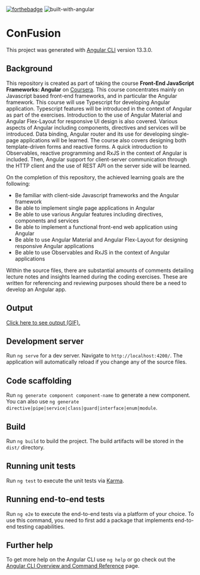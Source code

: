 [![forthebadge](https://forthebadge.com/images/badges/built-with-love.svg)](https://forthebadge.com) ![built-with-angular](https://user-images.githubusercontent.com/55874439/159388094-39948e02-00db-47bd-a7d5-f610b2c6a9cd.svg)
# ConFusion

This project was generated with [Angular CLI](https://github.com/angular/angular-cli) version 13.3.0.

## Background
This repository is created as part of taking the course **Front-End JavaScript Frameworks: Angular** on [Coursera](https://www.coursera.org/learn/angular?specialization=full-stack-mobile-app-development). This course concentrates mainly on Javascript based front-end frameworks, and in particular the Angular framework. This course will use Typescript for developing Angular application. Typescript features will be introduced in the context of Angular as part of the exercises. Introduction to the use of Angular Material and Angular Flex-Layout for responsive UI design is also covered. Various aspects of Angular including components, directives and services will be introduced. Data binding, Angular router and its use for developing single-page applications will be learned.  The course also covers designing both template-driven forms and reactive forms. A quick introduction to Observables, reactive programming and RxJS in the context of Angular is included. Then, Angular support for client-server communication through the HTTP client and the use of REST API on the server side will be learned.

On the completion of this repository, the achieved learning goals are the following:
- Be familiar with client-side Javascript frameworks and the Angular framework
- Be able to implement single page applications in Angular
- Be able to use various Angular features including directives, components and services
- Be able to implement a functional front-end web application using Angular
- Be able to use Angular Material and Angular Flex-Layout for designing responsive Angular applications
- Be able to use Observables and RxJS in the context of Angular applications

Within the source files, there are substantial amounts of comments detailing lecture notes and insights learned during the coding exercises. These are written for referencing and reviewing purposes should there be a need to develop an Angular app.

## Output
[Click here to see output (GIF).](https://imgur.com/a/C5Leyyn)

## Development server

Run `ng serve` for a dev server. Navigate to `http://localhost:4200/`. The application will automatically reload if you change any of the source files.

## Code scaffolding

Run `ng generate component component-name` to generate a new component. You can also use `ng generate directive|pipe|service|class|guard|interface|enum|module`.

## Build

Run `ng build` to build the project. The build artifacts will be stored in the `dist/` directory.

## Running unit tests

Run `ng test` to execute the unit tests via [Karma](https://karma-runner.github.io).

## Running end-to-end tests

Run `ng e2e` to execute the end-to-end tests via a platform of your choice. To use this command, you need to first add a package that implements end-to-end testing capabilities.

## Further help

To get more help on the Angular CLI use `ng help` or go check out the [Angular CLI Overview and Command Reference](https://angular.io/cli) page.
